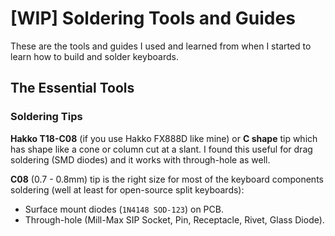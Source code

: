 # [WIP] Soldering Tools and Guides

These are the tools and guides I used and learned from when I started to learn
how to build and solder keyboards.

## The Essential Tools


### Soldering Tips

**Hakko T18-C08** (if you use Hakko FX888D like mine) or **C shape** tip which 
has shape like a cone or column cut at a slant. I found this useful for drag 
soldering (SMD diodes) and it works with through-hole as well.

**C08** (0.7 - 0.8mm) tip is the right size for most of the keyboard components
soldering (well at least for open-source split keyboards):
* Surface mount diodes (`1N4148 SOD-123`) on PCB.
* Through-hole (Mill-Max SIP Socket, Pin, Receptacle, Rivet, Glass Diode).
